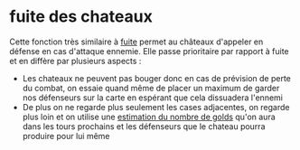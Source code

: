 # fuite des chateaux

Cette fonction très similaire à [fuite](../stages/castle_flee.md) permet au châteaux d'appeler en défense en cas d'attaque ennemie.
Elle passe prioritaire par rapport à fuite et en diffère par plusieurs aspects :

- Les chateaux ne peuvent pas bouger donc en cas de prévision de perte du combat, on essaie quand même de placer un maximum de garder nos défenseurs sur la carte en espérant que cela dissuadera l'ennemi
- De plus on ne regarde plus seulement les cases adjacentes, on regarde plus loin et on utilise une [estimation du nombre de golds](../annexes/estimation_gold.md) qu'on aura dans les tours prochains et les défenseurs que le chateau pourra produire pour lui même
